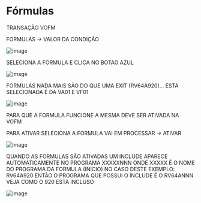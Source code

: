 # Fórmulas

TRANSAÇÃO VOFM

FORMULAS -> VALOR DA CONDIÇÃO

![image](https://github.com/user-attachments/assets/f1a87f56-b1a2-436e-8985-1d45c730106b)

SELECIONA A FORMULA E CLICA NO BOTAO AZUL

![image](https://github.com/user-attachments/assets/e5e60e07-d5ce-4120-9198-87aa71d24070)

FORMULAS NADA MAIS SÃO DO QUE UMA EXIT (RV64A920)... ESTA SELECIONADA É DA VA01 E VF01

![image](https://github.com/user-attachments/assets/4f6f76a9-105d-4e7a-b686-18ed7968b8be)

PARA QUE A FORMULA FUNCIONE A MESMA DEVE SER ATIVADA NA VOFM

PARA ATIVAR SELECIONA A FORMULA VAI EM PROCESSAR -> ATIVAR

![image](https://github.com/user-attachments/assets/6195a459-3e01-4623-8894-47b282f4a5c9)

QUANDO AS FORMULAS SÃO ATIVADAS UM INCLUDE APARECE AUTOMATICAMENTE NO PROGRAMA 
XXXXXNNN
ONDE XXXXX É O NOME DO PROGRAMA DA FORMULA (INICIO) NO CASO DESTE EXEMPLO:
RV64A920
ENTÃO O PROGRAMA QUE POSSUI O INCLUDE É O
RV64ANNN
VEJA COMO O 920 ESTA INCLUSO

![image](https://github.com/user-attachments/assets/0b8c97b8-f208-480d-898d-2859e5c55afd)


